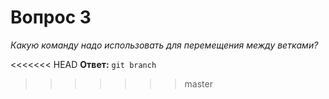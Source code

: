 # Вопрос 3

*Какую команду надо использовать для перемещения между ветками?*

<<<<<<< HEAD
**Ответ:** `git branch`
>>>>>>> master
